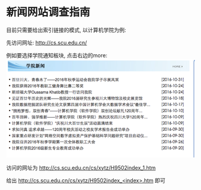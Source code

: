 # 新闻网站调查指南

目前只需要给出索引链接的模式, 以计算机学院为例:

先访问网址:
http://cs.scu.edu.cn/

例如要选择学院通知板块, 点击右边的more:
![](manu_1.png)

访问的网址为 http://cs.scu.edu.cn/cs/xytz/H9502index_1.htm

给出 http://cs.scu.edu.cn/cs/xytz/H9502index_<index>.htm 即可

